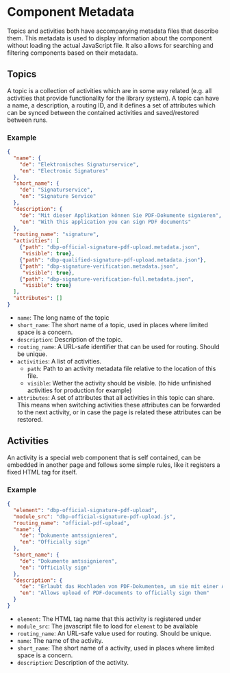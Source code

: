 # Component Metadata

Topics and activities both have accompanying metadata files that describe them.
This metadata is used to display information about the component without loading
the actual JavaScript file. It also allows for searching and filtering
components based on their metadata.

## Topics

A topic is a collection of activities which are in some way related (e.g. all
activities that provide functionality for the library system). A topic can have
a name, a description, a routing ID, and it defines a set of attributes which
can be synced between the contained activities and saved/restored between runs.

### Example

```json
{
  "name": {
    "de": "Elektronisches Signaturservice",
    "en": "Electronic Signatures"
  },
  "short_name": {
    "de": "Signaturservice",
    "en": "Signature Service"
  },
  "description": {
    "de": "Mit dieser Applikation können Sie PDF-Dokumente signieren",
    "en": "With this application you can sign PDF documents"
  },
  "routing_name": "signature",
  "activities": [
    {"path": "dbp-official-signature-pdf-upload.metadata.json",
     "visible": true},
    {"path": "dbp-qualified-signature-pdf-upload.metadata.json"},
    {"path": "dbp-signature-verification.metadata.json",
     "visible": true},
    {"path": "dbp-signature-verification-full.metadata.json",
     "visible": true}
  ],
  "attributes": []
}
```

* `name`: The long name of the topic
* `short_name`: The short name of a topic, used in places where limited space is a concern.
* `description`: Description of the topic.
* `routing_name`: A URL-safe identifier that can be used for routing. Should be unique.
* `activities`: A list of activities.
  * `path`: Path to an activity metadata file relative to the location of this file.
  * `visible`: Wether the activity should be visible.
    (to hide unfinished activities for production for example)
* `attributes`: A set of attributes that all activities in this topic can share.
  This means when switching activities these attributes can be forwarded to the next
  activity, or in case the page is related these attributes can be restored.

## Activities

An activity is a special web component that is self contained, can be embedded
in another page and follows some simple rules, like it registers a fixed HTML
tag for itself.

### Example

```json
{
  "element": "dbp-official-signature-pdf-upload",
  "module_src": "dbp-official-signature-pdf-upload.js",
  "routing_name": "official-pdf-upload",
  "name": {
    "de": "Dokumente amtssignieren",
    "en": "Officially sign"
  },
  "short_name": {
    "de": "Dokumente amtssignieren",
    "en": "Officially sign"
  },
  "description": {
    "de": "Erlaubt das Hochladen von PDF-Dokumenten, um sie mit einer Amtssignatur zu versehen",
    "en": "Allows upload of PDF-documents to officially sign them"
  }
}
```

* `element`: The HTML tag name that this activity is registered under
* `module_src`: The javascript file to load for `element` to be available
* `routing_name`: An URL-safe value used for routing. Should be unique.
* `name`: The name of the activity.
* `short_name`: The short name of a activity, used in places where limited space is a concern.
* `description`: Description of the activity.
